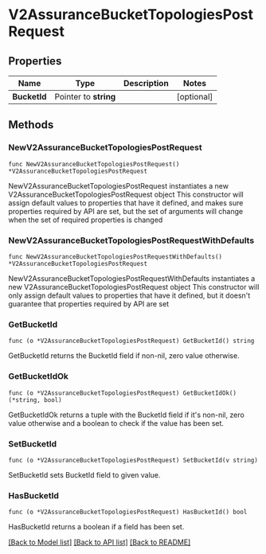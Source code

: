 # V2AssuranceBucketTopologiesPostRequest

## Properties

Name | Type | Description | Notes
------------ | ------------- | ------------- | -------------
**BucketId** | Pointer to **string** |  | [optional] 

## Methods

### NewV2AssuranceBucketTopologiesPostRequest

`func NewV2AssuranceBucketTopologiesPostRequest() *V2AssuranceBucketTopologiesPostRequest`

NewV2AssuranceBucketTopologiesPostRequest instantiates a new V2AssuranceBucketTopologiesPostRequest object
This constructor will assign default values to properties that have it defined,
and makes sure properties required by API are set, but the set of arguments
will change when the set of required properties is changed

### NewV2AssuranceBucketTopologiesPostRequestWithDefaults

`func NewV2AssuranceBucketTopologiesPostRequestWithDefaults() *V2AssuranceBucketTopologiesPostRequest`

NewV2AssuranceBucketTopologiesPostRequestWithDefaults instantiates a new V2AssuranceBucketTopologiesPostRequest object
This constructor will only assign default values to properties that have it defined,
but it doesn't guarantee that properties required by API are set

### GetBucketId

`func (o *V2AssuranceBucketTopologiesPostRequest) GetBucketId() string`

GetBucketId returns the BucketId field if non-nil, zero value otherwise.

### GetBucketIdOk

`func (o *V2AssuranceBucketTopologiesPostRequest) GetBucketIdOk() (*string, bool)`

GetBucketIdOk returns a tuple with the BucketId field if it's non-nil, zero value otherwise
and a boolean to check if the value has been set.

### SetBucketId

`func (o *V2AssuranceBucketTopologiesPostRequest) SetBucketId(v string)`

SetBucketId sets BucketId field to given value.

### HasBucketId

`func (o *V2AssuranceBucketTopologiesPostRequest) HasBucketId() bool`

HasBucketId returns a boolean if a field has been set.


[[Back to Model list]](../README.md#documentation-for-models) [[Back to API list]](../README.md#documentation-for-api-endpoints) [[Back to README]](../README.md)


